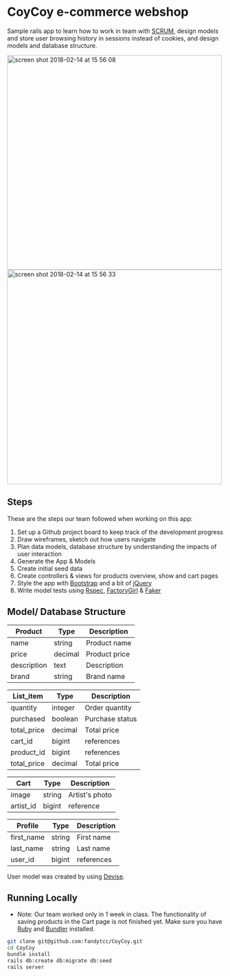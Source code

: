 # CoyCoy e-commerce webshop

Sample rails app to learn how to work in team with [SCRUM](https://www.scrum.org/), design models and store user browsing history in sessions instead of cookies, and design models and database structure.

<img width="500" alt="screen shot 2018-02-14 at 15 56 08" src="https://user-images.githubusercontent.com/32798242/36210868-e04c3328-119f-11e8-8e27-fbdb74f6bca7.png">
<img width="500" alt="screen shot 2018-02-14 at 15 56 33" src="https://user-images.githubusercontent.com/32798242/36210871-e20c4d6a-119f-11e8-89f6-3592dc6a219b.png">

## Steps
These are the steps our team followed when working on this app:
1. Set up a Github project board to keep track of the development progress
2. Draw wireframes, sketch out how users navigate
3. Plan data models, database structure by understanding the impacts of user interaction
4. Generate the App & Models
5. Create initial seed data
6. Create controllers & views for products overview, show and cart pages
7. Style the app with [Bootstrap](https://getbootstrap.com/) and a bit of [jQuery](https://jquery.com/)
8. Write model tests using [Rspec](https://github.com/rspec/rspec), [FactoryGirl](https://github.com/kenoir/factory_girl_rails) & [Faker](https://github.com/stympy/faker)

## Model/ Database Structure
| Product    | Type   | Description   |
|------------|--------|---------------|
| name       | string | Product name  |
| price      | decimal| Product price |
| description| text   | Description   |
| brand      | string | Brand name    |

| List_item  | Type   | Description    |
|------------|--------|----------------|
| quantity   | integer| Order quantity |
| purchased  | boolean| Purchase status|
| total_price| decimal| Total price    |
| cart_id    | bigint | references     |
| product_id | bigint | references     |
| total_price| decimal| Total price    |

| Cart      | Type   | Description   |
|-----------|--------|---------------|
| image     | string | Artist's photo|
| artist_id | bigint | reference     |

| Profile   | Type   | Description   |
|-----------|--------|---------------|
| first_name| string | First name    |
| last_name | string | Last name     |
| user_id   | bigint | references    |

User model was created by using [Devise](https://github.com/RailsApps/rails-devise).

## Running Locally
* Note: Our team worked only in 1 week in class. The functionality of saving products in the Cart page is not finished yet.
Make sure you have [Ruby](https://www.ruby-lang.org/en/) and [Bundler](http://bundler.io/) installed.

```bash
git clone git@github.com:fandytcc/CoyCoy.git
cd CoyCoy
bundle install
rails db:create db:migrate db:seed
rails server
```
